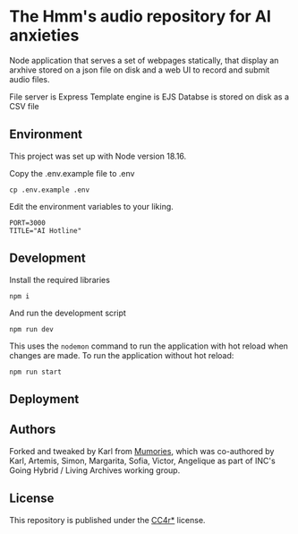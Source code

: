 # The Hmm's audio repository for AI anxieties

Node application that serves a set of webpages statically, that display an arxhive stored on a json file on disk and a web UI to record and submit audio files.

File server is Express
Template engine is EJS
Databse is stored on disk as a CSV file


## Environment

This project was set up with Node version 18.16.

Copy the .env.example file to .env
```
cp .env.example .env
```
Edit the environment variables to your liking.
```
PORT=3000
TITLE="AI Hotline"
```
## Development

Install the required libraries
```
npm i
```
And run the development script
```
npm run dev
```

This uses the `nodemon` command to run the application with hot reload when changes are made. To run the application without hot reload:
```
npm run start
```


## Deployment

<!-- to do -->

## Authors

Forked and tweaked by Karl from [Mumories](https://github.com/hackersanddesigners/mumories), which was co-authored by Karl, Artemis, Simon, Margarita, Sofia, Victor, Angelique as part of INC's Going Hybrid / Living Archives working group.

## License

This repository is published under the [CC4r*](LICENSE) license.
